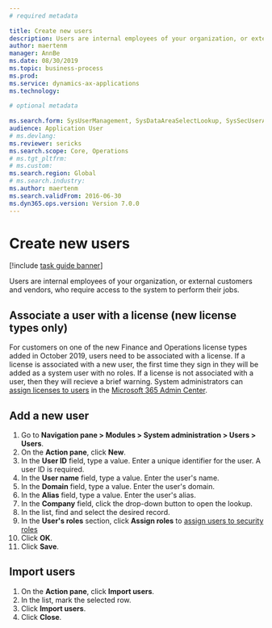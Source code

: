 ```yaml
--- 
# required metadata 
 
title: Create new users
description: Users are internal employees of your organization, or external customers and vendors, who require access to the system to perform their jobs. 
author: maertenm
manager: AnnBe 
ms.date: 08/30/2019
ms.topic: business-process 
ms.prod:  
ms.service: dynamics-ax-applications 
ms.technology:  
 
# optional metadata 
 
ms.search.form: SysUserManagement, SysDataAreaSelectLookup, SysSecUserAddRoles, SysUserMSODSUserImport   
audience: Application User 
# ms.devlang:  
ms.reviewer: sericks
ms.search.scope: Core, Operations 
# ms.tgt_pltfrm:  
# ms.custom:  
ms.search.region: Global
# ms.search.industry: 
ms.author: maertenm
ms.search.validFrom: 2016-06-30 
ms.dyn365.ops.version: Version 7.0.0 
---
```

# Create new users

[!include [task guide banner](../../includes/task-guide-banner.md)]

Users are internal employees of your organization, or external customers and vendors, who require access to the system to perform their jobs.

## Associate a user with a license (new license types only)
For customers on one of the new Finance and Operations license types added in October 2019, users need to be associated with a license. If a license is associated with a new user, the first time they sign in they will be added as a system user with no roles. If a license is not associated with a user, then they will recieve a brief warning.
System administrators can [assign licenses to users](https://docs.microsoft.com/en-us/office365/admin/subscriptions-and-billing/assign-licenses-to-users?view=o365-worldwide) in the [Microsoft 365 Admin Center](https://docs.microsoft.com/en-us/office365/admin/admin-overview/about-the-admin-center?view=o365-worldwide).

## Add a new user
1. Go to **Navigation pane > Modules > System administration > Users > Users**.
2. On the **Action pane**, click **New**.
3. In the **User ID** field, type a value. Enter a unique identifier for the user. A user ID is required.  
4. In the **User name** field, type a value. Enter the user's name.  
5. In the **Domain** field, type a value. Enter the user's domain.  
6. In the **Alias** field, type a value. Enter the user's alias.  
7. In the **Company** field, click the drop-down button to open the lookup.
8. In the list, find and select the desired record. 
9. In the **User's roles** section, click **Assign roles** to [assign users to security roles](assign-users-security-roles.md)
11. Click **OK**.
12. Click **Save**.

## Import users
1. On the **Action pane**, click **Import users**.
2. In the list, mark the selected row.
3. Click **Import users**.
4. Click **Close**.

